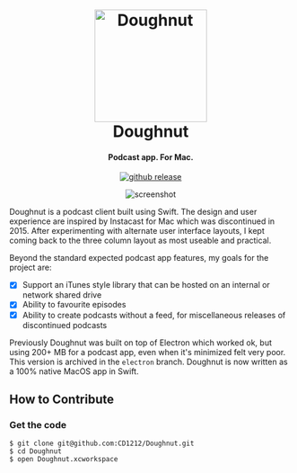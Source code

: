 <h1 align="center">
  <img src="https://github.com/CD1212/Doughnut/raw/master/Assets/icon.png" alt="Doughnut" width="200">
  <br>
  Doughnut
  <br>
</h1>

<h4 align="center">Podcast app. For Mac.</h4>

<p align="center">
  <a href="https://github.com/CD1212/Doughnut/releases"><img src="https://img.shields.io/github/release/cd1212/doughnut.svg" alt="github release"></a>
</p>

<p align="center">
  <img src="https://raw.githubusercontent.com/CD1212/Doughnut/master/screenshot.jpg?v=6" align="center" alt="screenshot" style="max-width:100%;" />
</p>

Doughnut is a podcast client built using Swift. The design and user experience are inspired by Instacast for Mac which was discontinued in 2015. After experimenting with alternate user interface layouts, I kept coming back to the three column layout as most useable and practical.

Beyond the standard expected podcast app features, my goals for the project are:
- [x] Support an iTunes style library that can be hosted on an internal or network shared drive 
- [x] Ability to favourite episodes
- [x] Ability to create podcasts without a feed, for miscellaneous releases of discontinued podcasts

Previously Doughnut was built on top of Electron which worked ok, but using 200+ MB for a podcast app, even when it's minimized felt very poor. This version is archived in the `electron` branch. Doughnut is now written as a 100% native MacOS app in Swift.

## How to Contribute

### Get the code
```
$ git clone git@github.com:CD1212/Doughnut.git
$ cd Doughnut
$ open Doughnut.xcworkspace
```